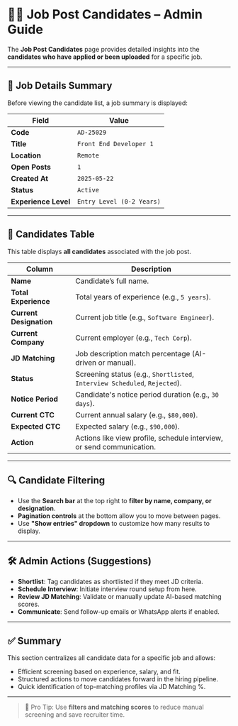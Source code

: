 # 🧑‍💼 Job Post Candidates – Admin Guide

The **Job Post Candidates** page provides detailed insights into the **candidates who have applied or been uploaded** for a specific job.

---

## 📄 Job Details Summary

Before viewing the candidate list, a job summary is displayed:

| Field | Value |
|-------|-------|
| **Code** | `AD-25029` |
| **Title** | `Front End Developer 1` |
| **Location** | `Remote` |
| **Open Posts** | `1` |
| **Created At** | `2025-05-22` |
| **Status** | `Active` |
| **Experience Level** | `Entry Level (0-2 Years)` |

---

## 👥 Candidates Table

This table displays **all candidates** associated with the job post.

| Column | Description |
|--------|-------------|
| **Name** | Candidate’s full name. |
| **Total Experience** | Total years of experience (e.g., `5 years`). |
| **Current Designation** | Current job title (e.g., `Software Engineer`). |
| **Current Company** | Current employer (e.g., `Tech Corp`). |
| **JD Matching** | Job description match percentage (AI-driven or manual). |
| **Status** | Screening status (e.g., `Shortlisted`, `Interview Scheduled`, `Rejected`). |
| **Notice Period** | Candidate's notice period duration (e.g., `30 days`). |
| **Current CTC** | Current annual salary (e.g., `$80,000`). |
| **Expected CTC** | Expected salary (e.g., `$90,000`). |
| **Action** | Actions like view profile, schedule interview, or send communication. |

---

## 🔍 Candidate Filtering

- Use the **Search bar** at the top right to **filter by name, company, or designation**.
- **Pagination controls** at the bottom allow you to move between pages.
- Use **"Show entries" dropdown** to customize how many results to display.

---

## 🛠️ Admin Actions (Suggestions)

- **Shortlist**: Tag candidates as shortlisted if they meet JD criteria.
- **Schedule Interview**: Initiate interview round setup from here.
- **Review JD Matching**: Validate or manually update AI-based matching scores.
- **Communicate**: Send follow-up emails or WhatsApp alerts if enabled.

---

## ✅ Summary

This section centralizes all candidate data for a specific job and allows:

- Efficient screening based on experience, salary, and fit.
- Structured actions to move candidates forward in the hiring pipeline.
- Quick identification of top-matching profiles via JD Matching %.

---

> 📌 Pro Tip: Use **filters and matching scores** to reduce manual screening and save recruiter time.
